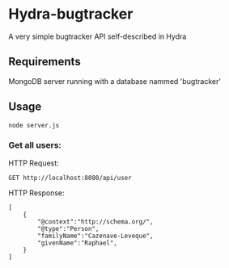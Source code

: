 # Hydra-bugtracker
A very simple bugtracker API self-described in Hydra

## Requirements
MongoDB server running with a database nammed 'bugtracker'

## Usage
```shell
node server.js
```

### Get all users:
HTTP Request:
```
GET http://localhost:8080/api/user
```

HTTP Response:
```
[
    {
        "@context":"http://schema.org/",
        "@type":"Person",
        "familyName":"Cazenave-Leveque",
        "givenName":"Raphael",
    }
]
```

